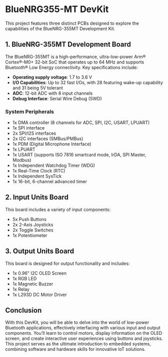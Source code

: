# BlueNRG355-MT DevKit

This project features three distinct PCBs designed to explore the capabilities of the BlueNRG-355MT Development Kit.

## 1. BlueNRG-355MT Development Board
The BlueNRG-355MT is a high-performance, ultra-low-power Arm® Cortex®-M0+ 32-bit SoC that operates up to 64 MHz and supports Bluetooth® Low Energy connectivity. Key specifications include:
- **Operating supply voltage**: 1.7 to 3.6 V
- **I/O Capabilities**: Up to 32 fast I/Os, with 28 featuring wake-up capability and 31 being 5V tolerant
- **ADC**: 12-bit ADC with 8 input channels
- **Debug Interface**: Serial Wire Debug (SWD)

### System Peripherals
- 1x DMA controller (8 channels for ADC, SPI, I2C, USART, LPUART)
- 1x SPI interface
- 2x SPI/I2S interfaces
- 2x I2C interfaces (SMBus/PMBus)
- 1x PDM (Digital Microphone Interface)
- 1x LPUART
- 1x USART (supports ISO 7816 smartcard mode, IrDA, SPI Master, Modbus)
- 1x Independent Watchdog Timer (WDG)
- 1x Real-Time Clock (RTC)
- 1x Independent SysTick
- 1x 16-bit, 6-channel advanced timer

## 2. Input Units Board
This board includes a variety of input components:
- 5x Push Buttons
- 2x 2-Axis Joysticks
- 2x Toggle Switches
- 1x Potentiometer

## 3. Output Units Board
This board is designed for output functionality and includes:
- 1x 0.96" I2C OLED Screen 
- 1x RGB LED
- 1x Magnetic Buzzer
- 1x Relay
- 1x L293D DC Motor Driver

## Conclusion
With this DevKit, you will be able to delve into the world of low-power Bluetooth applications, effectively interfacing with various input and output components. You’ll learn to control motors, display information on the OLED screen, and create interactive user experiences using buttons and joysticks. This project serves as the ultimate introduction to embedded systems, combining software and hardware skills for innovative IoT solutions.
